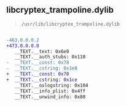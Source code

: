 ## libcryptex_trampoline.dylib

> `/usr/lib/libcryptex_trampoline.dylib`

```diff

-463.0.0.0.2
+473.0.0.0.0
   __TEXT.__text: 0x6e0
   __TEXT.__auth_stubs: 0x110
-  __TEXT.__const: 0x78
-  __TEXT.__cstring: 0x1e8
+  __TEXT.__const: 0x70
+  __TEXT.__cstring: 0x1ce
   __TEXT.__oslogstring: 0x104
   __TEXT.__info_plist: 0x4ff
   __TEXT.__unwind_info: 0x80

```
